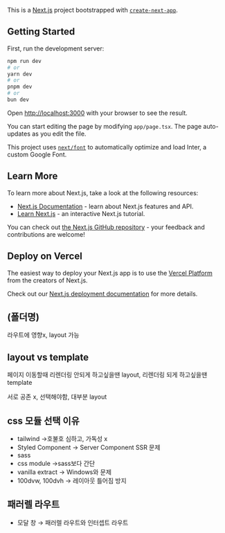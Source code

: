 This is a [Next.js](https://nextjs.org/) project bootstrapped with [`create-next-app`](https://github.com/vercel/next.js/tree/canary/packages/create-next-app).

## Getting Started

First, run the development server:

```bash
npm run dev
# or
yarn dev
# or
pnpm dev
# or
bun dev
```

Open [http://localhost:3000](http://localhost:3000) with your browser to see the result.

You can start editing the page by modifying `app/page.tsx`. The page auto-updates as you edit the file.

This project uses [`next/font`](https://nextjs.org/docs/basic-features/font-optimization) to automatically optimize and load Inter, a custom Google Font.

## Learn More

To learn more about Next.js, take a look at the following resources:

- [Next.js Documentation](https://nextjs.org/docs) - learn about Next.js features and API.
- [Learn Next.js](https://nextjs.org/learn) - an interactive Next.js tutorial.

You can check out [the Next.js GitHub repository](https://github.com/vercel/next.js/) - your feedback and contributions are welcome!

## Deploy on Vercel

The easiest way to deploy your Next.js app is to use the [Vercel Platform](https://vercel.com/new?utm_medium=default-template&filter=next.js&utm_source=create-next-app&utm_campaign=create-next-app-readme) from the creators of Next.js.

Check out our [Next.js deployment documentation](https://nextjs.org/docs/deployment) for more details.


## (폴더명)
라우트에 영향x, layout 가능

## layout vs template
페이지 이동할때 리렌더링 안되게 하고싶을땐 layout, 리렌더링 되게 하고싶을땐 template

서로 공존 x, 선택해야함, 대부분 layout

## css 모듈 선택 이유
- tailwind →호불호 심하고, 가독성 x
- Styled Component → Server Component SSR 문제
- sass
- css module →sass보다 간단
- vanilla extract → Windows와 문제
- 100dvw, 100dvh → 레이아웃 틀어짐 방지

## 패러렐 라우트
- 모달 창 → 패러렐 라우트와 인터셉트 라우트